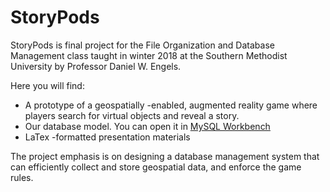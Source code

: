 # StoryPods

StoryPods is final project for the File Organization and Database Management class taught in winter 2018 at the 
Southern Methodist University by Professor Daniel W. Engels.

Here you will find:
 * A prototype of a geospatially -enabled, augmented reality game where players search for virtual
 objects and reveal a story.
 * Our database model. You can open it in [MySQL Workbench](https://www.mysql.com/products/workbench/)
 * LaTex -formatted presentation materials 
 
The project emphasis is on designing a database management system that can efficiently collect and store geospatial data,
 and enforce the game rules.
